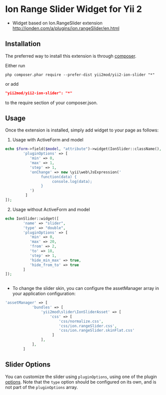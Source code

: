 Ion Range Slider Widget for Yii 2
=========
- Widget based on Ion.RangeSlider extension http://ionden.com/a/plugins/ion.rangeSlider/en.html

Installation 
------------

The preferred way to install this extension is through [composer](http://getcomposer.org/download/).

Either run

```
php composer.phar require --prefer-dist yii2mod/yii2-ion-slider "*"
```

or add

```json
"yii2mod/yii2-ion-slider": "*"
```

to the require section of your composer.json.

Usage
------------
Once the extension is installed, simply add widget to your page as follows:

1) Usage with ActiveForm and model
```php
echo $form->field($model, "attribute")->widget(IonSlider::className(), [
        'pluginOptions' => [
           'min' => 0,
           'max' => 1,
           'step' => 1,
           'onChange' => new \yii\web\JsExpression('
                function(data) {
                     console.log(data);
                }
           ')
         ]
]); 
```
2) Usage without ActiveForm and model
```php
echo IonSlider::widget([
        'name' => "slider",
        'type' => "double",
        'pluginOptions' => [
           'min' => 0,
           'max' => 20,
           'from' => 2,
           'to' => 18,
           'step' => 1,
           'hide_min_max' => true,
           'hide_from_to' => true
        ]
]);
                                
```
- To change the slider skin, you can configure the assetManager array in your application configuration: 
```php
'assetManager' => [
            'bundles' => [
                'yii2mod\slider\IonSliderAsset' => [
                    'css' => [
                        'css/normalize.css',
                        'css/ion.rangeSlider.css',
                        'css/ion.rangeSlider.skinFlat.css'
                     ]
                ],
            ],
        ]
```

Slider Options 
----------------
You can customize the slider using `pluginOptions`, using one of the plugin [options](http://ionden.com/a/plugins/ion.rangeSlider/en.html).
Note that the `type` option should be configured on its own, and is not part of the `pluginOptions` array.
